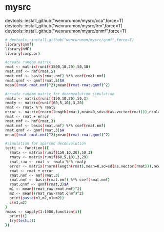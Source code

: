 # mysrc

devtools::install_github("wenrurumon/mysrc/cca",force=T)<br />
devtools::install_github("wenrurumon/mysrc/lrm",force=T)<br />
devtools::install_github("wenrurumon/mysrc/qnmf",force=T)<br />


```bash
# devtools::install_github("wenrurumon/mysrc/qnmf",force=T)
library(qnmf)
library(NMF)
library(corpcor)
```
```bash
#create random matrix
rmat <- matrix(runif(1500,10,20),50,30)
rmat.nmf <- nmf(rmat,5)
rmat.nmf <- basis(rmat.nmf) %*% coef(rmat.nmf)
rmat.qnmf <- qnmf(rmat,5)$A
mean((rmat-rmat.nmf)^2);mean((rmat-rmat.qnmf)^2)
```
```bash
#create random matrix for deconvolution simulation
rmatx <- matrix(runif(150,10,20),50,3)
rmaty <- matrix(runif(60,5,10),3,20)
rmat <- rmatx %*% rmaty
error <- matrix(rnorm(length(rmat),mean=0,sd=sd(as.vector(rmat))),ncol=ncol(rmat),nrow=nrow(rmat))
rmat <- rmat + error
rmat.nmf <- nmf(rmat,3)
rmat.nmf <- basis(rmat.nmf) %*% coef(rmat.nmf)
rmat.qnmf <- qnmf(rmat,3)$A
mean((rmat-rmat.nmf)^2);mean((rmat-rmat.qnmf)^2)
```
```bash
#simulation for sparsed deconvolution
testi <- function(){
  rmatx <- matrix(runif(150,10,20),50,3)
  rmaty <- matrix(runif(60,5,10),3,20)
  rmat_raw <- rmat <- rmatx %*% rmaty
  error <- matrix(rnorm(length(rmat),mean=0,sd=sd(as.vector(rmat))),ncol=ncol(rmat),nrow=nrow(rmat))
  rmat <- rmat + error
  rmat.nmf <- nmf(rmat,3)
  rmat.nmf <- basis(rmat.nmf) %*% coef(rmat.nmf)
  rmat.qnmf <- qnmf(rmat,3)$A
  m1 <- mean((rmat_raw-rmat.nmf)^2)
  m2 <- mean((rmat_raw-rmat.qnmf)^2)
  print(paste(m1,m2,m1>m2))
  c(m1,m2)
}
rmaxs <- sapply(1:1000,function(i){
  print(i)
  try(testi())
})
```
